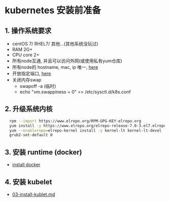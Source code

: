 # kubernetes 安装前准备
## 1. 操作系统要求
 - centOS 7/ RHEL7/ 其他...(其他系统没玩过)
 - RAM 2G+
 - CPU core 2+
 - 所有node互通, 并且可以访问外网(或使用私有yum仓库)
 - 所有node的 hostname, mac, ip 唯一, [here](https://kubernetes.io/docs/setup/production-environment/tools/kubeadm/install-kubeadm/#verify-the-mac-address-and-product-uuid-are-unique-for-every-node)
 - 开放指定端口, [here](https://kubernetes.io/docs/setup/production-environment/tools/kubeadm/install-kubeadm/#check-required-ports)
 - 关闭内存swap 
   - swapoff -a (临时)
   - echo "vm.swappiness = 0" >> /etc/sysctl.d/k8s.conf
## 2. 升级系统内核
```bash
  rpm --import https://www.elrepo.org/RPM-GPG-KEY-elrepo.org
  yum install -y https://www.elrepo.org/elrepo-release-7.0-3.el7.elrepo.noarch.rpm
  yum --enablerepo=elrepo-kernel install -y kernel-lt kernel-lt-devel
  grub2-set-default 0
```
## 3. 安装 runtime (docker)
 - [install docker](https://docs.docker.com/install/linux/docker-ce/centos/)
 
## 4. 安装 kubelet
 - [03-install-kublet.md](03-install-kublet.md)
